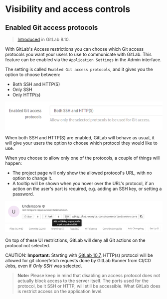 # Visibility and access controls

## Enabled Git access protocols

> [Introduced][ce-4696] in GitLab 8.10.

With GitLab's Access restrictions you can choose which Git access protocols you
want your users to use to communicate with GitLab. This feature can be enabled
via the `Application Settings` in the Admin interface.

The setting is called `Enabled Git access protocols`, and it gives you the option
to choose between:

- Both SSH and HTTP(S)
- Only SSH
- Only HTTP(s)

![Settings Overview](img/access_restrictions.png)

When both SSH and HTTP(S) are enabled, GitLab will behave as usual, it will give
your users the option to choose which protocol they would like to use.

When you choose to allow only one of the protocols, a couple of things will happen:

- The project page will only show the allowed protocol's URL, with no option to
  change it.
- A tooltip will be shown when you hover over the URL's protocol, if an action
  on the user's part is required, e.g. adding an SSH key, or setting a password.

![Project URL with SSH only access](img/restricted_url.png)

On top of these UI restrictions, GitLab will deny all Git actions on the protocol
not selected.

CAUTION: **Important:**
Starting with [GitLab 10.7][ce-18021], HTTP(s) protocol will be allowed for
git clone/fetch requests done by GitLab Runner from CI/CD Jobs, even if
_Only SSH_ was selected.

> **Note:** Please keep in mind that disabling an access protocol does not actually
block access to the server itself. The ports used for the protocol, be it SSH or
HTTP, will still be accessible. What GitLab does is restrict access on the
application level.

[ce-4696]: https://gitlab.com/gitlab-org/gitlab-ce/merge_requests/4696
[ce-18021]: https://gitlab.com/gitlab-org/gitlab-ce/merge_requests/18021
